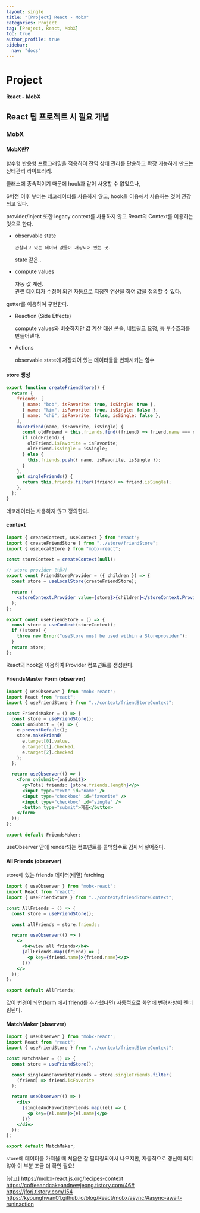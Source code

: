 ```yaml
---
layout: single
title: "[Project] React - MobX"
categories: Project
tag: [Project, React, MobX]
toc: true
author_profile: true
sidebar:
  nav: "docs"
---
```


# Project

**React - MobX**

## React 팀 프로젝트 시 필요 개념

### MobX

#### MobX란?

함수형 반응형 프로그래밍을 적용하여 전역 상태 관리를 단순하고 확장 가능하게 만드는 상태관리 라이브러리.

클래스에 종속적이기 때문에 hook과 같이 사용할 수 없었으나,

6버전 이후 부터는 데코레이터를 사용하지 않고, hook을 이용해서 사용하는 것이 권장되고 있다.

provider/inject 또한 legacy context를 사용하지 않고 React의 Context를 이용하는 것으로 한다.

- observable state

      관찰되고 있는 데이터 값들이 저장되어 있는 곳.

  state 같은..

- compute values

  자동 값 계산.
  <br>관련 데이터가 수정이 되면 자동으로 지정한 연산을 하여 값을 정의할 수 있다.

getter를 이용하여 구현한다.

- Reaction (Side Effects)

  compute values와 비슷하지만 값 계산 대신 콘솔, 네트워크 요청, 등 부수효과를 만들어낸다.

- Actions

  observable state에 저장되어 있는 데이터들을 변화시키는 함수

#### store 생성

```jsx
export function createFriendStore() {
  return {
    friends: [
      { name: "bob", isFavorite: true, isSingle: true },
      { name: "kim", isFavorite: true, isSingle: false },
      { name: "chi", isFavorite: false, isSingle: false },
    ],
    makeFriend(name, isFavorite, isSingle) {
      const oldFriend = this.friends.find((friend) => friend.name === name);
      if (oldFriend) {
        oldFriend.isFavorite = isFavorite;
        oldFriend.isSingle = isSingle;
      } else {
        this.friends.push({ name, isFavorite, isSingle });
      }
    },
    get singleFriends() {
      return this.friends.filter((friend) => friend.isSingle);
    },
  };
}
```

데코레이터는 사용하지 않고 정의한다.

#### context

```jsx
import { createContext, useContext } from "react";
import { createFriendStore } from "../store/friendStore";
import { useLocalStore } from "mobx-react";

const storeContext = createContext(null);

// store provider 만들기
export const FriendStoreProvider = ({ children }) => {
  const store = useLocalStore(createFriendStore);

  return (
    <storeContext.Provider value={store}>{children}</storeContext.Provider>
  );
};

export const useFriendStore = () => {
  const store = useContext(storeContext);
  if (!store) {
    throw new Error("useStore must be used within a Storeprovider");
  }
  return store;
};
```

React의 hook을 이용하여 Provider 컴포넌트를 생성한다.

#### FriendsMaster Form (observer)

```jsx
import { useObserver } from "mobx-react";
import React from "react";
import { useFriendStore } from "../context/friendStoreContext";

const FriendsMaker = () => {
  const store = useFriendStore();
  const onSubmit = (e) => {
    e.preventDefault();
    store.makeFriend(
      e.target[0].value,
      e.target[1].checked,
      e.target[2].checked
    );
  };

  return useObserver(() => (
    <form onSubmit={onSubmit}>
      <p>Total friends: {store.friends.length}</p>
      <input type="text" id="name" />
      <input type="checkbox" id="favorite" />
      <input type="checkbox" id="single" />
      <button type="submit">제출</button>
    </form>
  ));
};

export default FriendsMaker;
```

useObserver 안에 render되는 컴포넌트를 콜백함수로 감싸서 넣어준다.

#### All Friends (observer)

store에 있는 friends 데이터(배열) fetching

```jsx
import { useObserver } from "mobx-react";
import React from "react";
import { useFriendStore } from "../context/friendStoreContext";

const AllFriends = () => {
  const store = useFriendStore();

  const allFriends = store.friends;

  return useObserver(() => (
    <>
      <h4>view all friends</h4>
      {allFriends.map((friend) => (
        <p key={friend.name}>{friend.name}</p>
      ))}
    </>
  ));
};

export default AllFriends;
```

값이 변경이 되면(form 에서 friend를 추가했다면) 자동적으로 화면에 변경사항이 렌더링된다.

#### MatchMaker (observer)

```jsx
import { useObserver } from "mobx-react";
import React from "react";
import { useFriendStore } from "../context/friendStoreContext";

const MatchMaker = () => {
  const store = useFriendStore();

  const singleAndFavoriteFriends = store.singleFriends.filter(
    (friend) => friend.isFavorite
  );

  return useObserver(() => (
    <div>
      {singleAndFavoriteFriends.map((el) => (
        <p key={el.name}>{el.name}</p>
      ))}
    </div>
  ));
};

export default MatchMaker;
```

store에 데이터를 가져올 때 처음은 잘 필터링되어서 나오지만, 자동적으로 갱신이 되지 않아 이 부분 조금 더 확인 필요!

[참고]
https://mobx-react.js.org/recipes-context
https://coffeeandcakeandnewjeong.tistory.com/46#
https://jforj.tistory.com/154
https://kyounghwan01.github.io/blog/React/mobx/async/#async-await-runinaction
